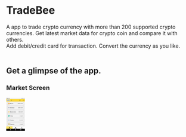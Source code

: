 # TradeBee
A app to trade crypto currency with more than 200 supported crypto currencies. Get latest market data for crypto coin and compare it with others.<br/>
Add debit/credit card for transaction. Convert the currency as you like.<br/>
<br/>
## Get a glimpse of the app.<br/>
### Market Screen<br/>
<img src="https://github.com/naanrot/TradeBee/blob/2f4d1755bd5a3dd029e628755eebe34be2d52301/ss/market.png" alt="market screen" style="width:50px;"/>

